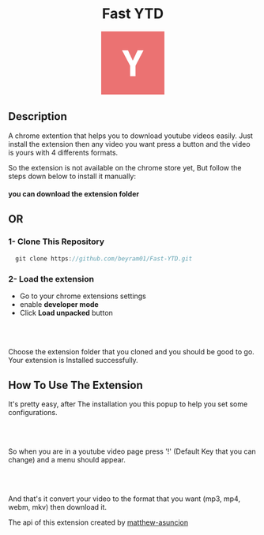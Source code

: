 
<h1 align="center">Fast YTD</h1>

<div align="center"><img src="./icons/logo_128.png" alt="Fast YTD" /></div>


## Description
A chrome extention that helps you to download youtube videos easily. Just install the extension then any video you want press a button and the video is yours with 4 differents formats.

So the extension is not available on the chrome store yet, But follow the steps down below to install it manually:

#### you can download the extension folder

## OR

### 1- Clone This Repository

```javascript
  git clone https://github.com/beyram01/Fast-YTD.git
```

### 2- Load the extension

- Go to your chrome extensions settings
- enable **developer mode**
- Click **Load unpacked** button

<div align="center"><img src="https://i.ibb.co/RHKfNYH/chrome-extensions-settings.png" alt=""/></div>
<br />

Choose the extension folder that you cloned and you should be good to go.
Your extension is Installed successfully.


## How To Use The Extension

It's pretty easy, after The installation you this popup to help you set some configurations.

<div align="center"><img src="https://i.ibb.co/Bsh6WCP/Fast-YTD.png" alt=""/></div>
<br />

So when you are in a youtube video page press '!' (Default Key that you can change) and a menu should appear.

<div align="center"><img src="https://i.ibb.co/bvLrrMB/Screenshot-from-2021-06-06-14-02-05.png" alt=""/></div>
<br />

And that's it convert your video to the format that you want (mp3, mp4, webm, mkv) then download it.

The api of this extension created by [matthew-asuncion](https://github.com/matthew-asuncion/Fast-YouTube-to-MP3-Converter-API)




